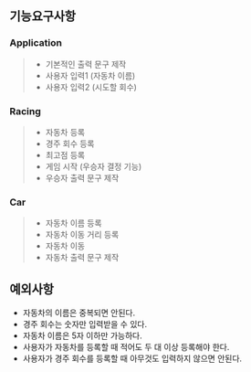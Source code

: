 ## 기능요구사항

### Application
>- 기본적인 출력 문구 제작
>- 사용자 입력1 (자동차 이름)
>- 사용자 입력2 (시도할 회수)

### Racing
>- 자동차 등록
>- 경주 회수 등록
>- 최고점 등록
>- 게임 시작 (우승자 결정 기능)
>- 우승자 출력 문구 제작

### Car
>- 자동차 이름 등록
>- 자동차 이동 거리 등록
>- 자동차 이동
>- 자동차 출력 문구 제작


## 예외사항
- 자동차의 이름은 중복되면 안된다.
- 경주 회수는 숫자만 입력받을 수 있다.
- 자동차 이름은 5자 이하만 가능하다.
- 사용자가 자동차를 등록할 때 적어도 두 대 이상 등록해야 한다.
- 사용자가 경주 회수를 등록할 때 아무것도 입력하지 않으면 안된다.